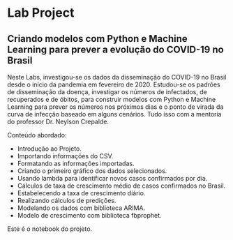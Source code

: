 # Lab Project
## Criando modelos com Python e Machine Learning para prever a evolução do COVID-19 no Brasil

Neste Labs, investigou-se os dados da disseminação do COVID-19 no Brasil desde o início da pandemia em fevereiro de 2020. Estudou-se os padrões de disseminação da doença, investigar os números de infectados, de recuperados e de óbitos, para construir modelos com Python e Machine Learning para prever os números nos próximos dias e o ponto de virada da curva de infecção baseado em alguns cenários. Tudo isso com a mentoria do professor Dr. Neylson Crepalde.


Conteúdo abordado:

* Introdução ao Projeto.
* Importando informações do CSV.
* Formatando as informações importadas.
* Criando o primeiro gráfico dos dados selecionados.
* Usando lambda para identificar novos casos confirmados por dia.
* Cálculos de taxa de crescimento médio de casos confirmados no Brasil.
* Estabelecendo a taxa de crescimento diário.
* Realizando cálculos de predições.
* Modelando os dados com biblioteca ARIMA.
* Modelo de crescimento com biblioteca fbprophet.

Este é o notebook do projeto.
